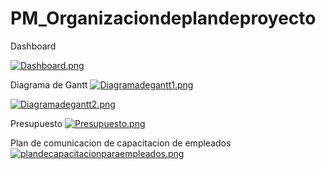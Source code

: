 # PM_Organizaciondeplandeproyecto


Dashboard

[![Dashboard.png](https://i.postimg.cc/2SM6cL3z/Dashboard.png)](https://postimg.cc/VJ9m56jT)

Diagrama de Gantt
[![Diagramadegantt1.png](https://i.postimg.cc/QMqMX40M/Diagramadegantt1.png)](https://postimg.cc/GBHRKQ00)

[![Diagramadegantt2.png](https://i.postimg.cc/GmxB2mpr/Diagramadegantt2.png)](https://postimg.cc/mPhZpRM6)

Presupuesto
[![Presupuesto.png](https://i.postimg.cc/Y9sLHDCW/Presupuesto.png)](https://postimg.cc/62CpV0RW)

Plan de comunicacion de capacitacion de empleados
[![plandecapacitacionparaempleados.png](https://i.postimg.cc/RCpyk7Qx/plandecapacitacionparaempleados.png)](https://postimg.cc/hhx2x752)
